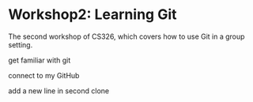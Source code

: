 # Workshop2: Learning Git

The second workshop of CS326, which covers how to use Git in a group setting.

get familiar with git

connect to my GitHub

add a new line in second clone
